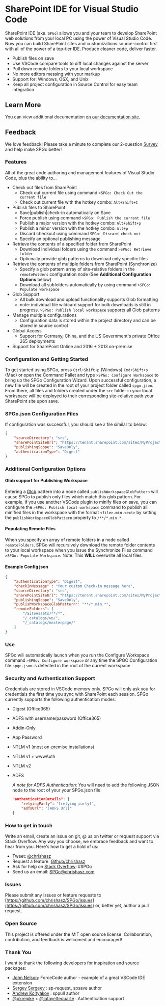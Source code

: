 # SharePoint IDE for Visual Studio Code

SharePoint IDE (aka. `SPGo`) allows you and your team to develop SharePoint web solutions from your local PC using the power of Visual Studio Code. Now you can build SharePoint sites and customizations source-control first with all of the power of a top-tier IDE. Produce cleaner code, deliver faster.

* Publish files on save
* Use VSCode compare tools to diff local changes against the server
* Pull down remote folders to your local workspace
* No more editors messing with your markup
* Support for: Windows, OSX, and Unix
* Keep all project configuration in Source Control for easy team integration

## Learn More

You can view additional documentation [on our documentation site.](https://www.chrishasz.com/spgo/)

## Feedback

We love feedback! Please take a minute to complete our 2-question [Survey](https://forms.office.com/Pages/ResponsePage.aspx?id=DZb1uny9ZkKNWQyYu-wakJzz1QojmH9AnvOnKspXAdtUNFBVUVdYRTFQN00zOEFPQkFMT0EyMEpZUC4u) and help make SPGo better!

### Features

All of the great code authoring and management features of Visual Studio Code, plus the ability to...

* Check out files from SharePoint
  * Check out current file using command `>SPGo: Check Out the current file`
  * Check out current file with the hotkey combo: `Alt+Shift+C`
* Publish files to SharePoint
  * Save|publish|check-in automatically on Save
  * Force publish using command `>SPGo: Publish the current file`
  * Publish a major version with the hotkey combo: `Alt+Shift+p`
  * Publish a minor version with the hotkey combo: `Alt+p`
  * Discard checkout using command `SPGo: Discard check out`
  * Specify an optional publishing message
* Retrieve the contents of a specified folder from SharePoint
  * Download individual folders using the command `>SPGo: Retrieve folder`
  * Optionally provide glob patterns to download only specific files
* Retrieve the contents of multiple folders from SharePoint (Synchronize)
  * Specify a glob pattern array of site-relative folders in the `remoteFolders` configuration node (See **Additional Configuration Options** below)
  * Download all subfolders automatically by using command `>SPGo: Populate workspace`
* Glob Support
  * All bulk download and upload functionality supports Glob formatting
  * note: individual file wildcard support for bulk downloads is still in progress. `>SPGo: Publish local workspace` supports all Glob patterns
* Manage multiple configurations
  * Configuration data is stored within the project directory and can be stored in source control
* Global Access
  * Support for Germany, China, and the US Government's private Office 365 deployments
* Support for SharePoint Online and 2016 + 2013 on-premise

### Configuration and Getting Started

To get started using SPGo, press `Ctrl+Shift+p` (Windows) `Cmd+Shift+p` (Mac) or open the Command Pallet and type `>SPGo: Configure Workspace` to bring up the SPGo Configuration Wizard. Upon successful configuration, a new file will be created in the root of your project folder called `spgo.json`. From there, all files and folders created under the `src` folder in your local workspace will be deployed to their corresponding site-relative path your SharePoint site upon save.

### SPGo.json Configuration Files

If configuration was successful, you should see a file similar to below:

```json
{
    "sourceDirectory": "src",
    "sharePointSiteUrl": "https://tenant.sharepoint.com/sites/MyProject",
    "publishingScope": "SaveOnly",
    "authenticationType": "Digest"
}
```

### Additional Configuration Options

#### Glob support for Publishing Workspace

Entering a [Glob](https://en.wikipedia.org/wiki/Glob_(programming)) pattern into a node called `publishWorkspaceGlobPattern` will cause SPGo to publish only files which match this glob pattern. For example, if you use another VSCode plugin to minify files on save, you can configure the `>SPGo: Publish local workspace` command to publish all minified files in the workspace with the format `<file>.min.<ext>` by setting the  `publishWorkspaceGlobPattern` property to `/**/*.min.*`.

#### Populating Remote Files

When you specify an array of remote folders in a node called `remoteFolders`, SPGo will recursively download the remote folder contents to your local workspace when you issue the Synchronize Files command `>SPGo: Populate Workspace`. Note: This **WILL** overwrite all local files.

#### Example Config json

```json
{
    "authenticationType": "Digest",
    "checkInMessage" : "Your custom Check-in message here",
    "sourceDirectory": "src",
    "sharePointSiteUrl": "https://tenant.sharepoint.com/sites/MyProject",
    "publishingScope": "SaveOnly",
    "publishWorkspaceGlobPattern": "**/*.min.*",
    "remoteFolders": [
        "/SiteAssets/**/*",
        "/_catalogs/wp/",
        "/_catalogs/masterpage/"
    ]
}
```

### Use

SPGo will automatically launch when you run the Configure Workspace command `>SPGo: Configure workspace` or any time the SPGO Configuration file `spgo.json` is detected in the root of the current workspace.

### Security and Authentication Support

Credentials are stored in VSCode memory only. SPGo will only ask you for credentials the first time you sync with SharePoint each session. SPGo currently supports the following authentication modes:

* Digest (Office365)
* ADFS with username/password (Office365)
* Addin-Only
* App Password
* NTLM v1 (most on-premise installations)
* NTLM v1 + wwwAuth
* NTLM v2
* ADFS

    _A note for ADFS Authentication:_ You will need to add the following JSON node to the root of your your SPGo.json file:

    ``` json
    "authenticationDetails": {
        "relyingParty": "[relying party]",
        "adfsUrl": "[ADFS Url]"
    }
    ```

### How to get in touch

Write an email, create an issue on git, @ us on twitter or request support via Stack Overflow. Any way you choose, we embrace feedback and want to hear from you. Here's how to get a hold of us:

* Tweet: [@chrishasz](https://twitter.com/chrishasz)
* Request a feature: [Github/chrishasz](https://github.com/chrishasz/spgo/issues)
* Ask for help on [Stack Overflow](https://stackoverflow.com/): #SPGo
* Send us an email: [SPGo@chrishasz.com](mailto:spgo@chrishasz.com)

### Issues

Please submit any issues or feature requests to [https://github.com/chrishasz/SPGo/issues](https://github.com/chrishasz/SPGo/issues) or, better yet, author a pull request.

### Open Source

This project is offered under the MIT open source license. Collaboration, contribution, and feedback is welcomed and encouraged!

### Thank You

I want to thank the following developers for inspiration and source packages:

* [John Nelson](https://github.com/celador): ForceCode author - example of a great VSCode IDE extension
* [Sergey Sergeev](https://github.com/s-KaiNet) : sp-request, spsave author
* [Andrew Koltyakov](https://github.com/koltyakov) : sppull author
* [@pkreipke](https://github.com/pkreipke) + [@lafayetteduarte](https://github.com/lafayetteduarte) : Authentication support

